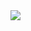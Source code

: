 <img src="https://github.com/osmanhenrique/Analisador-de-numeros/blob/main/Analisador%20de%20n%C3%BAmeros.jpg">
